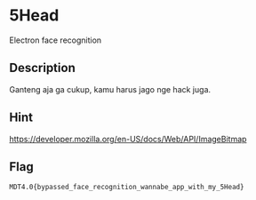 # 5Head
Electron face recognition

## Description
Ganteng aja ga cukup, kamu harus jago nge hack juga.

## Hint
https://developer.mozilla.org/en-US/docs/Web/API/ImageBitmap

## Flag
`MDT4.0{bypassed_face_recognition_wannabe_app_with_my_5Head}`
